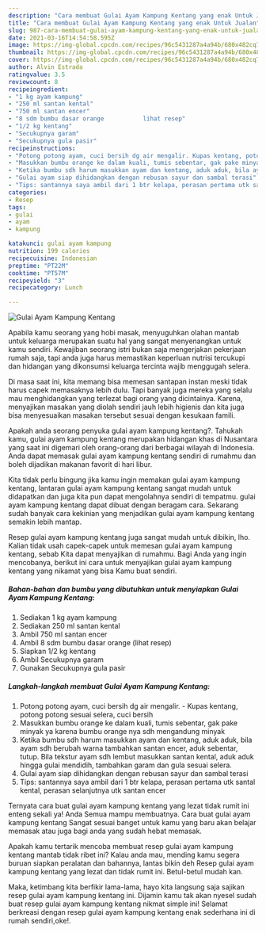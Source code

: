 ```yaml
---
description: "Cara membuat Gulai Ayam Kampung Kentang yang enak Untuk Jualan"
title: "Cara membuat Gulai Ayam Kampung Kentang yang enak Untuk Jualan"
slug: 987-cara-membuat-gulai-ayam-kampung-kentang-yang-enak-untuk-jualan
date: 2021-03-16T14:54:58.595Z
image: https://img-global.cpcdn.com/recipes/96c5431287a4a94b/680x482cq70/gulai-ayam-kampung-kentang-foto-resep-utama.jpg
thumbnail: https://img-global.cpcdn.com/recipes/96c5431287a4a94b/680x482cq70/gulai-ayam-kampung-kentang-foto-resep-utama.jpg
cover: https://img-global.cpcdn.com/recipes/96c5431287a4a94b/680x482cq70/gulai-ayam-kampung-kentang-foto-resep-utama.jpg
author: Alvin Estrada
ratingvalue: 3.5
reviewcount: 8
recipeingredient:
- "1 kg ayam kampung"
- "250 ml santan kental"
- "750 ml santan encer"
- "8 sdm bumbu dasar orange           lihat resep"
- "1/2 kg kentang"
- "Secukupnya garam"
- "Secukupnya gula pasir"
recipeinstructions:
- "Potong potong ayam, cuci bersih dg air mengalir. Kupas kentang, potong potong sesuai selera, cuci bersih"
- "Masukkan bumbu orange ke dalam kuali, tumis sebentar, gak pake minyak ya karena bumbu orange nya sdh mengandung minyak"
- "Ketika bumbu sdh harum masukkan ayam dan kentang, aduk aduk, bila ayam sdh berubah warna tambahkan santan encer, aduk sebentar, tutup. Bila tekstur ayam sdh lembut masukkan santan kental, aduk aduk hingga gulai mendidih, tambahkan garam dan gula sesuai selera."
- "Gulai ayam siap dihidangkan dengan rebusan sayur dan sambal terasi"
- "Tips: santannya saya ambil dari 1 btr kelapa, perasan pertama utk santal kental, perasan selanjutnya utk santan encer"
categories:
- Resep
tags:
- gulai
- ayam
- kampung

katakunci: gulai ayam kampung 
nutrition: 199 calories
recipecuisine: Indonesian
preptime: "PT22M"
cooktime: "PT57M"
recipeyield: "3"
recipecategory: Lunch

---
```



![Gulai Ayam Kampung Kentang](https://img-global.cpcdn.com/recipes/96c5431287a4a94b/680x482cq70/gulai-ayam-kampung-kentang-foto-resep-utama.jpg)

Apabila kamu seorang yang hobi masak, menyuguhkan olahan mantab untuk keluarga merupakan suatu hal yang sangat menyenangkan untuk kamu sendiri. Kewajiban seorang istri bukan saja mengerjakan pekerjaan rumah saja, tapi anda juga harus memastikan keperluan nutrisi tercukupi dan hidangan yang dikonsumsi keluarga tercinta wajib menggugah selera.

Di masa  saat ini, kita memang bisa memesan santapan instan meski tidak harus capek memasaknya lebih dulu. Tapi banyak juga mereka yang selalu mau menghidangkan yang terlezat bagi orang yang dicintainya. Karena, menyajikan masakan yang diolah sendiri jauh lebih higienis dan kita juga bisa menyesuaikan masakan tersebut sesuai dengan kesukaan famili. 



Apakah anda seorang penyuka gulai ayam kampung kentang?. Tahukah kamu, gulai ayam kampung kentang merupakan hidangan khas di Nusantara yang saat ini digemari oleh orang-orang dari berbagai wilayah di Indonesia. Anda dapat memasak gulai ayam kampung kentang sendiri di rumahmu dan boleh dijadikan makanan favorit di hari libur.

Kita tidak perlu bingung jika kamu ingin memakan gulai ayam kampung kentang, lantaran gulai ayam kampung kentang sangat mudah untuk didapatkan dan juga kita pun dapat mengolahnya sendiri di tempatmu. gulai ayam kampung kentang dapat dibuat dengan beragam cara. Sekarang sudah banyak cara kekinian yang menjadikan gulai ayam kampung kentang semakin lebih mantap.

Resep gulai ayam kampung kentang juga sangat mudah untuk dibikin, lho. Kalian tidak usah capek-capek untuk memesan gulai ayam kampung kentang, sebab Kita dapat menyajikan di rumahmu. Bagi Anda yang ingin mencobanya, berikut ini cara untuk menyajikan gulai ayam kampung kentang yang nikamat yang bisa Kamu buat sendiri.

<!--inarticleads1-->

##### Bahan-bahan dan bumbu yang dibutuhkan untuk menyiapkan Gulai Ayam Kampung Kentang:

1. Sediakan 1 kg ayam kampung
1. Sediakan 250 ml santan kental
1. Ambil 750 ml santan encer
1. Ambil 8 sdm bumbu dasar orange           (lihat resep)
1. Siapkan 1/2 kg kentang
1. Ambil Secukupnya garam
1. Gunakan Secukupnya gula pasir




<!--inarticleads2-->

##### Langkah-langkah membuat Gulai Ayam Kampung Kentang:

1. Potong potong ayam, cuci bersih dg air mengalir. - Kupas kentang, potong potong sesuai selera, cuci bersih
1. Masukkan bumbu orange ke dalam kuali, tumis sebentar, gak pake minyak ya karena bumbu orange nya sdh mengandung minyak
1. Ketika bumbu sdh harum masukkan ayam dan kentang, aduk aduk, bila ayam sdh berubah warna tambahkan santan encer, aduk sebentar, tutup. Bila tekstur ayam sdh lembut masukkan santan kental, aduk aduk hingga gulai mendidih, tambahkan garam dan gula sesuai selera.
1. Gulai ayam siap dihidangkan dengan rebusan sayur dan sambal terasi
1. Tips: santannya saya ambil dari 1 btr kelapa, perasan pertama utk santal kental, perasan selanjutnya utk santan encer




Ternyata cara buat gulai ayam kampung kentang yang lezat tidak rumit ini enteng sekali ya! Anda Semua mampu membuatnya. Cara buat gulai ayam kampung kentang Sangat sesuai banget untuk kamu yang baru akan belajar memasak atau juga bagi anda yang sudah hebat memasak.

Apakah kamu tertarik mencoba membuat resep gulai ayam kampung kentang mantab tidak ribet ini? Kalau anda mau, mending kamu segera buruan siapkan peralatan dan bahannya, lantas bikin deh Resep gulai ayam kampung kentang yang lezat dan tidak rumit ini. Betul-betul mudah kan. 

Maka, ketimbang kita berfikir lama-lama, hayo kita langsung saja sajikan resep gulai ayam kampung kentang ini. Dijamin kamu tak akan nyesel sudah buat resep gulai ayam kampung kentang nikmat simple ini! Selamat berkreasi dengan resep gulai ayam kampung kentang enak sederhana ini di rumah sendiri,oke!.

